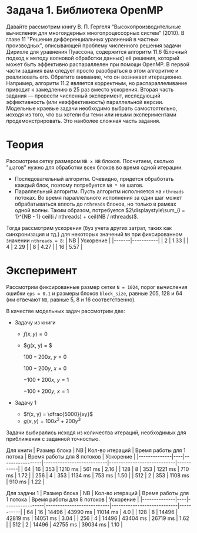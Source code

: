 # Задача 1. Библиотека OpenMP

Давайте рассмотрим книгу В. П. Гергеля “Высокопроизводительные вычисления для
многоядерных многопроцессорных систем” (2010). В главе 11 "Решение
дифференциальных уравнений в частных производных", описывающей проблему
численного решения задачи Дирихле для уравнения Пуассона, содержится алгоритм
11.6 (Блочный подход к методу волновой обработки данных) её решения, который
может быть эффективно распараллелен при помощи OpenMP.
В первой части задания вам следует просто разобраться в этом алгоритме и
реализовать его. Обратите внимание, что он возникает итерационно. Например,
алгоритм 11.2 является корректным, но распараллеливание приводит к замедлению в
25 раз вместо ускорения.
Вторая часть задания — провести численный эксперимент, исследующий
эффективность (или неэффективность) параллельной версии. Модельные краевые
задачи необходимо выбрать самостоятельно, исходя из того, что вы хотели бы теми
или иными экспериментами продемонстрировать. Это наиболее сложная часть
задания.

# Теория
Рассмотрим сетку размером `NB x NB` блоков. Посчитаем, сколько "шагов" нужно для обработки всех блоков во время одной итерации.
* Последовательный алгоритм. Очевидно, придется обработать каждый блок, поэтому потребуется `NB * NB` шагов.
* Параллельный алгоритм. Пусть алгоритм исполняется на `nthreads` потоках. Во время параллельного исполнения за один шаг может обрабатываться вплоть до `nthreads` блоков, но только в рамках одной волны. Таким образом, потребуется $2\displaystyle\sum_{i = 1}^{NB - 1} ceil(i / nthreads) + ceil(NB / nthreads)$.

Тогда рассмотрим ускорения (буз учета других затрат, таких как синхронизация и тд.) для некоторых значений `NB` при фиксированном значении `nthreads = 8`:
|   NB  | Ускорение |
|-------|-----------|
|   2   |   1.33    |
|   4   |   2.29    |
|   8   |   4.27    |
|   16  |   5.57    |

# Эксперимент

Рассмотрим фиксированные размер сетки `N = 1024`, порог вычисления ошибки `eps = 0.1` и размеры блоков `block_size`, равные 205, 128 и 64 (им отвечают `NB`, равные 5, 8 и 16 соответственно).

В качестве модельных задач рассмотрим две: 
* Задачу из книги
    * $f(x, y) = 0$
    * $g(x, y) = $

        $100 - 200x, ~y = 0$

        $100 - 200y, ~x = 0$

        $-100 + 200x, ~y = 1$

        $-100 + 200y, ~x = 1$

* Задачу 1
    * $f(x, y) = \dfrac{5000}{xy}$
    * $g(x, y) = 100x^2 + 200y^3$

Задачи выбирались исходя из количества итераций, необходимых для приближения с заданной точностью.




Для книги
| Размер блока | NB | Кол-во итераций | Время работы для 1 потока | Время работы для 8 потоков | Ускорение |
|--------------|----|-----------------|---------------------------|----------------------------|-----------|
|     64       | 16 |      353        |          1210 ms          |         561 ms             |    2.16   |
|    128       |  8 |      353        |          1221 ms          |         710 ms             |    1.72   |
|    256       |  4 |      353        |          1134 ms          |         753 ms             |    1.50   |
|    512       |  2 |      353        |          1108 ms          |         910 ms             |    1.22   |


Для задачи 1
| Размер блока | NB | Кол-во итераций | Время работы для 1 потока | Время работы для 8 потоков | Ускорение |
|--------------|----|-----------------|---------------------------|----------------------------|-----------|
|     64       | 16 |     14496       |        43990 ms           |           11014 ms         |    4.0    |
|    128       |  8 |     14496       |        42819 ms           |           14051 ms         |    3.04   |
|    256       |  4 |     14496       |        43404 ms           |           26719 ms         |    1.62   |
|    512       |  2 |     14496       |        42755 ms           |           39034 ms         |    1.10   |
